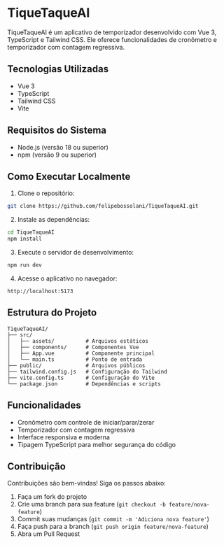 # TiqueTaqueAI

TiqueTaqueAI é um aplicativo de temporizador desenvolvido com Vue 3, TypeScript e Tailwind CSS. Ele oferece funcionalidades de cronômetro e temporizador com contagem regressiva.

## Tecnologias Utilizadas

- Vue 3
- TypeScript
- Tailwind CSS
- Vite

## Requisitos do Sistema

- Node.js (versão 18 ou superior)
- npm (versão 9 ou superior)

## Como Executar Localmente

1. Clone o repositório:
```bash
git clone https://github.com/felipebossolani/TiqueTaqueAI.git
```

2. Instale as dependências:
```bash
cd TiqueTaqueAI
npm install
```

3. Execute o servidor de desenvolvimento:
```bash
npm run dev
```

4. Acesse o aplicativo no navegador:
```
http://localhost:5173
```

## Estrutura do Projeto

```
TiqueTaqueAI/
├── src/
│   ├── assets/          # Arquivos estáticos
│   ├── components/      # Componentes Vue
│   ├── App.vue          # Componente principal
│   └── main.ts          # Ponto de entrada
├── public/              # Arquivos públicos
├── tailwind.config.js   # Configuração do Tailwind
├── vite.config.ts       # Configuração do Vite
└── package.json         # Dependências e scripts
```

## Funcionalidades

- Cronômetro com controle de iniciar/parar/zerar
- Temporizador com contagem regressiva
- Interface responsiva e moderna
- Tipagem TypeScript para melhor segurança do código

## Contribuição

Contribuições são bem-vindas! Siga os passos abaixo:

1. Faça um fork do projeto
2. Crie uma branch para sua feature (`git checkout -b feature/nova-feature`)
3. Commit suas mudanças (`git commit -m 'Adiciona nova feature'`)
4. Faça push para a branch (`git push origin feature/nova-feature`)
5. Abra um Pull Request
